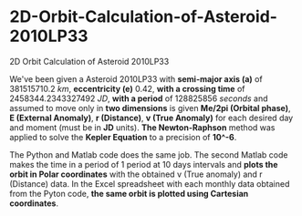 # 2D-Orbit-Calculation-of-Asteroid-2010LP33
2D Orbit Calculation of Asteroid 2010LP33

We've been given a Asteroid 2010LP33 with **semi-major axis (a)** of $381515710.2$ $km$, **eccentricity (e)** $0.42$, **with a crossing time** of $2458344.2343327492$ $JD$, **with a period** of $128825856$ $seconds$ and assumed to move only in **two dimensions** is given **Me/2pi (Orbital phase)**, **E (External Anomaly)**, **r (Distance)**, **v (True Anomaly)** for each desired day and moment (must be in **JD** units). **The Newton-Raphson** method was applied to solve the **Kepler Equation** to a precision of **10^-6**. 

The Python and Matlab code does the same job. The second Matlab code makes the time in a period of 1 period at 10 days intervals and **plots the orbit in Polar coordinates** with the obtained v (True anomaly) and r (Distance) data. In the Excel spreadsheet with each monthly data obtained from the Pyton code, **the same orbit is plotted using Cartesian coordinates**.
